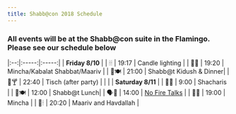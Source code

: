 ```yaml
---
title: Shabb@con 2018 Schedule
---
```


### All events will be at the Shabb@con suite in the Flamingo. Please see our schedule below

|:--:|:-----:|:-----:|
| **Friday 8/10** |
| 🕯🕯 | 19:17 | Candle lighting |
| 🙏🙏 | 19:20 |  Mincha/Kabalat Shabbat/Maariv |
| 🍷🍽️ | 21:00 | Shabb@t Kidush & Dinner|
| 🍺🍸 | 22:40 | Tisch (after party) |
| |
| **Saturday 8/11** |
| 🙏🙏 | 9:00 |  Shacharis |
| 🍷🍽️ | 12:00 | Shabb@t Lunch|
| 🗣️📣 | 14:00 | <a href="/talks">No Fire Talks</a> |
| 🙏🙏 | 19:00 |  Mincha |
| 🙏🕯 | 20:20 |  Maariv and Havdallah |
